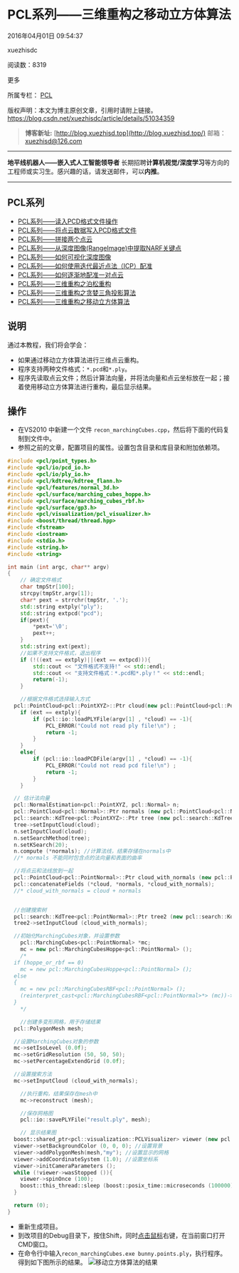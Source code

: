 # PCL系列——三维重构之移动立方体算法

2016年04月01日 09:54:37

 

xuezhisdc

 

阅读数：8319

更多

所属专栏： [PCL](https://blog.csdn.net/column/details/pointcloudlibrary.html)



 版权声明：本文为博主原创文章，引用时请附上链接。	https://blog.csdn.net/xuezhisdc/article/details/51034359

> **博客新址:** [http://blog.xuezhisd.top](http://blog.xuezhisd.top/) 
> 邮箱：xuezhisd@126.com

------

**地平线机器人——嵌入式人工智能领导者** 长期招聘**计算机视觉/深度学习**等方向的工程师或实习生。感兴趣的话，请发送邮件，可以**内推**。

------

## PCL系列

- [PCL系列——读入PCD格式文件操作](http://blog.csdn.net/xuezhisdc/article/details/51012300)
- [PCL系列——将点云数据写入PCD格式文件](http://blog.csdn.net/xuezhisdc/article/details/51012463)
- [PCL系列——拼接两个点云](http://blog.csdn.net/xuezhisdc/article/details/51014388)
- [PCL系列——从深度图像(RangeImage)中提取NARF关键点](http://blog.csdn.net/xuezhisdc/article/details/51018872)
- [PCL系列——如何可视化深度图像](http://blog.csdn.net/xuezhisdc/article/details/51019461)
- [PCL系列——如何使用迭代最近点法（ICP）配准](http://blog.csdn.net/xuezhisdc/article/details/51023251)
- [PCL系列——如何逐渐地配准一对点云](http://blog.csdn.net/xuezhisdc/article/details/51030943)
- [PCL系列——三维重构之泊松重构](http://blog.csdn.net/xuezhisdc/article/details/51034189)
- [PCL系列——三维重构之贪婪三角投影算法](http://blog.csdn.net/xuezhisdc/article/details/51034272)
- [PCL系列——三维重构之移动立方体算法](http://blog.csdn.net/xuezhisdc/article/details/51034359)

## 说明

通过本教程，我们将会学会：

- 如果通过移动立方体算法进行三维点云重构。
- 程序支持两种文件格式：`*.pcd`和`*.ply`。
- 程序先读取点云文件；然后计算法向量，并将法向量和点云坐标放在一起；接着使用移动立方体算法进行重构，最后显示结果。

## 操作

- 在VS2010 中新建一个文件 `recon_marchingCubes.cpp`，然后将下面的代码复制到文件中。
- 参照之前的文章，配置项目的属性。设置包含目录和库目录和附加依赖项。

```cpp
#include <pcl/point_types.h>
#include <pcl/io/pcd_io.h>
#include <pcl/io/ply_io.h>
#include <pcl/kdtree/kdtree_flann.h>
#include <pcl/features/normal_3d.h>
#include <pcl/surface/marching_cubes_hoppe.h>
#include <pcl/surface/marching_cubes_rbf.h>
#include <pcl/surface/gp3.h>
#include <pcl/visualization/pcl_visualizer.h>
#include <boost/thread/thread.hpp>
#include <fstream>
#include <iostream>
#include <stdio.h>
#include <string.h>
#include <string>

int main (int argc, char** argv)
{
    // 确定文件格式
    char tmpStr[100];
    strcpy(tmpStr,argv[1]);
    char* pext = strrchr(tmpStr, '.');
    std::string extply("ply");
    std::string extpcd("pcd");
    if(pext){
        *pext='\0';
        pext++;
    }
    std::string ext(pext);
    //如果不支持文件格式，退出程序
    if (!((ext == extply)||(ext == extpcd))){
        std::cout << "文件格式不支持!" << std::endl;
        std::cout << "支持文件格式：*.pcd和*.ply！" << std::endl;
        return(-1);
    }

    //根据文件格式选择输入方式
  pcl::PointCloud<pcl::PointXYZ>::Ptr cloud(new pcl::PointCloud<pcl::PointXYZ>) ; //创建点云对象指针，用于存储输入
    if (ext == extply){
        if (pcl::io::loadPLYFile(argv[1] , *cloud) == -1){
            PCL_ERROR("Could not read ply file!\n") ;
            return -1;
        }
    }
    else{
        if (pcl::io::loadPCDFile(argv[1] , *cloud) == -1){
            PCL_ERROR("Could not read pcd file!\n") ;
            return -1;
        }
    }

  // 估计法向量
  pcl::NormalEstimation<pcl::PointXYZ, pcl::Normal> n;
  pcl::PointCloud<pcl::Normal>::Ptr normals (new pcl::PointCloud<pcl::Normal>);
  pcl::search::KdTree<pcl::PointXYZ>::Ptr tree (new pcl::search::KdTree<pcl::PointXYZ>);
  tree->setInputCloud(cloud);
  n.setInputCloud(cloud);
  n.setSearchMethod(tree);
  n.setKSearch(20);
  n.compute (*normals); //计算法线，结果存储在normals中
  //* normals 不能同时包含点的法向量和表面的曲率

  //将点云和法线放到一起
  pcl::PointCloud<pcl::PointNormal>::Ptr cloud_with_normals (new pcl::PointCloud<pcl::PointNormal>);
  pcl::concatenateFields (*cloud, *normals, *cloud_with_normals);
  //* cloud_with_normals = cloud + normals


  //创建搜索树
  pcl::search::KdTree<pcl::PointNormal>::Ptr tree2 (new pcl::search::KdTree<pcl::PointNormal>);
  tree2->setInputCloud (cloud_with_normals);

  //初始化MarchingCubes对象，并设置参数
    pcl::MarchingCubes<pcl::PointNormal> *mc;
    mc = new pcl::MarchingCubesHoppe<pcl::PointNormal> ();
    /*
  if (hoppe_or_rbf == 0)
    mc = new pcl::MarchingCubesHoppe<pcl::PointNormal> ();
  else
  {
    mc = new pcl::MarchingCubesRBF<pcl::PointNormal> ();
    (reinterpret_cast<pcl::MarchingCubesRBF<pcl::PointNormal>*> (mc))->setOffSurfaceDisplacement (off_surface_displacement);
  }
    */

    //创建多变形网格，用于存储结果
  pcl::PolygonMesh mesh;

  //设置MarchingCubes对象的参数
  mc->setIsoLevel (0.0f);
  mc->setGridResolution (50, 50, 50);
  mc->setPercentageExtendGrid (0.0f);

  //设置搜索方法
  mc->setInputCloud (cloud_with_normals);

    //执行重构，结果保存在mesh中
    mc->reconstruct (mesh);

    //保存网格图
    pcl::io::savePLYFile("result.ply", mesh);

    // 显示结果图
  boost::shared_ptr<pcl::visualization::PCLVisualizer> viewer (new pcl::visualization::PCLVisualizer ("3D Viewer"));
  viewer->setBackgroundColor (0, 0, 0); //设置背景
  viewer->addPolygonMesh(mesh,"my"); //设置显示的网格
  viewer->addCoordinateSystem (1.0); //设置坐标系
  viewer->initCameraParameters ();
  while (!viewer->wasStopped ()){
    viewer->spinOnce (100);
    boost::this_thread::sleep (boost::posix_time::microseconds (100000));
  }

  return (0);
}
```

- 重新生成项目。
- 到改项目的Debug目录下，按住Shift，同时[点击鼠标](https://www.baidu.com/s?wd=%E7%82%B9%E5%87%BB%E9%BC%A0%E6%A0%87&tn=24004469_oem_dg&rsv_dl=gh_pl_sl_csd)右键，在当前窗口打开CMD窗口。
- 在命令行中输入`recon_marchingCubes.exe bunny.points.ply`，执行程序。得到如下图所示的结果。 
  ![移动立方体算法的结果](https://img-blog.csdn.net/20160401095126535)